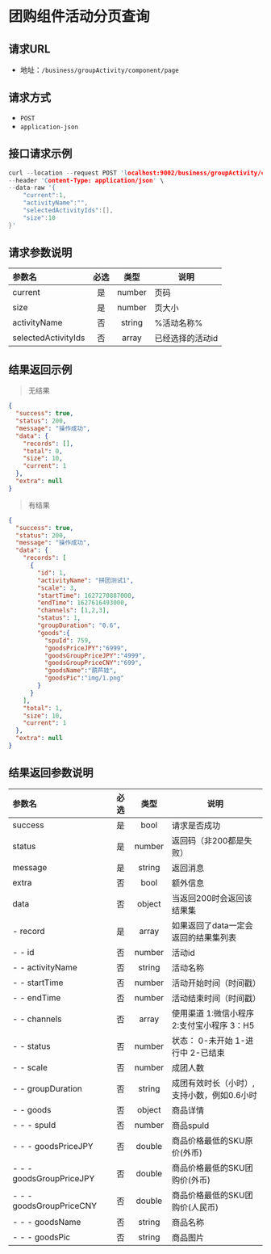 # 团购组件活动分页查询

## 请求URL
- 地址：`/business/groupActivity/component/page`

## 请求方式

- `POST`
- `application-json`


## 接口请求示例
```c
curl --location --request POST 'localhost:9002/business/groupActivity/component/page' \
--header 'Content-Type: application/json' \
--data-raw '{
    "current":1,
    "activityName":"",
    "selectedActivityIds":[],
    "size":10
}'
```

## 请求参数说明
| 参数名   | 必选 |  类型  | 说明             |
| :------- | :--: | :----: | ---------------- |
| current  |  是  | number | 页码    |
| size     |  是  | number | 页大小 |
| activityName     |  否  | string | %活动名称% |
| selectedActivityIds     |  否  | array | 已经选择的活动id |

## 结果返回示例
> 无结果

```json
{
  "success": true,
  "status": 200,
  "message": "操作成功",
  "data": {
    "records": [],
    "total": 0,
    "size": 10,
    "current": 1
  },
  "extra": null
}
```
> 有结果

```json
{
  "success": true,
  "status": 200,
  "message": "操作成功",
  "data": {
    "records": [
      {
        "id": 1,
        "activityName": "拼团测试1",
        "scale": 3,
        "startTime": 1627270887000,
        "endTime": 1627616493000,
        "channels": [1,2,3],
        "status": 1,
        "groupDuration": "0.6",
        "goods":{
          "spuId": 759,
          "goodsPriceJPY":"6999",
          "goodsGroupPriceJPY":"4999",
          "goodsGroupPriceCNY":"699",
          "goodsName":"葫芦娃",
          "goodsPic":"img/1.png"
        }
      }
    ],
    "total": 1,
    "size": 10,
    "current": 1
  },
  "extra": null
}
```

## 结果返回参数说明
| 参数名                    | 必选 |  类型   | 说明                                                     |
| :------------------------ | :--: | :-----: | -------------------------------------------------------- |
| success               |  是  | bool | 请求是否成功                     |
| status               |  是  | number | 返回码（非200都是失败）                             |
| message              |  是  | string | 返回消息                                            |
| extra         |  否  | bool | 额外信息                |
| data                 |  否  | object | 当返回200时会返回该结果集                           |
| - record                  |  是  |  array  | 如果返回了data一定会返回的结果集列表                 |
| - - id                    |  否  | number  | 活动id                                                 |
| - - activityName                 |  否  | string  | 活动名称                           |
| - - startTime          |  否  | number | 活动开始时间（时间戳）          |
| - - endTime |  否  | number | 活动结束时间（时间戳）                                  |
| - - channels            |  否  | array  | 使用渠道 1:微信小程序 2:支付宝小程序 3：H5 |
| - - status                |  否  | number | 状态： 0-未开始 1-进行中 2-已结束        |
| - - scale        |  否  | number  | 成团人数                                         |
| - - groupDuration      |  否  | string  | 成团有效时长（小时）,支持小数，例如0.6小时          |
| - - goods      |  否  | object | 商品详情   |
| - - - spuId      |  否  | number | 商品spuId  |
| - - - goodsPriceJPY      |  否  | double | 商品价格最低的SKU原价(外币)   |
| - - - goodsGroupPriceJPY      |  否  | double | 商品价格最低的SKU团购价(外币)   |
| - - - goodsGroupPriceCNY      |  否  | double | 商品价格最低的SKU团购价(人民币)   |
| - - - goodsName      |  否  | string | 商品名称   |
| - - - goodsPic      |  否  | string | 商品图片   |

